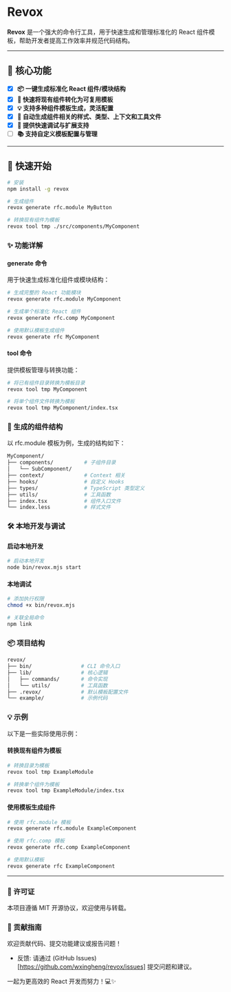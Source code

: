 # Revox

**Revox** 是一个强大的命令行工具，用于快速生成和管理标准化的 React 组件模板，帮助开发者提高工作效率并规范代码结构。

---

## 🎉 核心功能

- [x] **📦 一键生成标准化 React 组件/模块结构**
- [x] **🔧 快速将现有组件转化为可复用模板**
- [x] **💡 支持多种组件模板生成，灵活配置**
- [x] **🎨 自动生成组件相关的样式、类型、上下文和工具文件**
- [x] **🚀 提供快速调试与扩展支持**
- [ ] **📚 支持自定义模板配置与管理**

---

## 🚀 快速开始

```bash
# 安装
npm install -g revox

# 生成组件
revox generate rfc.module MyButton

# 转换现有组件为模板
revox tool tmp ./src/components/MyComponent
```


### ✨ 功能详解

#### generate 命令
用于快速生成标准化组件或模块结构：

```bash
# 生成完整的 React 功能模块
revox generate rfc.module MyComponent

# 生成单个标准化 React 组件
revox generate rfc.comp MyComponent

# 使用默认模板生成组件
revox generate rfc MyComponent
```

#### tool 命令
提供模板管理与转换功能：

```bash
# 将已有组件目录转换为模板目录
revox tool tmp MyComponent

# 将单个组件文件转换为模板
revox tool tmp MyComponent/index.tsx
```

### 📁 生成的组件结构
以 rfc.module 模板为例，生成的结构如下：
    
```bash
MyComponent/
├── components/          # 子组件目录
│   └── SubComponent/     
├── context/             # Context 相关
├── hooks/               # 自定义 Hooks
├── types/               # TypeScript 类型定义
├── utils/               # 工具函数
├── index.tsx            # 组件入口文件
└── index.less           # 样式文件
```

### 🛠️ 本地开发与调试

#### 启动本地开发
    
```bash
# 启动本地开发
node bin/revox.mjs start
```

#### 本地调试
    
```bash
# 添加执行权限
chmod +x bin/revox.mjs

# 关联全局命令
npm link
```

### 📦 项目结构
    
```bash
revox/
├── bin/                # CLI 命令入口
├── lib/                # 核心逻辑
│   ├── commands/       # 命令实现
│   └── utils/          # 工具函数
├── .revox/             # 默认模板配置文件
└── example/            # 示例代码
```

### 💡 示例
以下是一些实际使用示例：
#### 转换现有组件为模板
```bash
# 转换目录为模板
revox tool tmp ExampleModule

# 转换单个组件为模板
revox tool tmp ExampleModule/index.tsx
```

#### 使用模板生成组件
```bash
# 使用 rfc.module 模板
revox generate rfc.module ExampleComponent

# 使用 rfc.comp 模板
revox generate rfc.comp ExampleComponent

# 使用默认模板
revox generate rfc ExampleComponent
```

---

### 📜 许可证

本项目遵循 MIT 开源协议，欢迎使用与转载。

### 🙌 贡献指南

欢迎贡献代码、提交功能建议或报告问题！
- 反馈: 请通过 (GitHub Issues)[https://github.com/wxingheng/revox/issues] 提交问题和建议。

一起为更高效的 React 开发而努力！💻✨